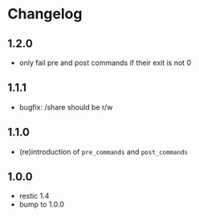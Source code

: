 # Changelog

## 1.2.0

- only fail pre and post commands if their exit is not 0

## 1.1.1

- bugfix: /share should be r/w

## 1.1.0

- (re)introduction of `pre_commands` and `post_commands`

## 1.0.0

- restic 1.4
- bump to 1.0.0

